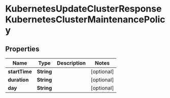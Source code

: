 

# KubernetesUpdateClusterResponseKubernetesClusterMaintenancePolicy


## Properties

| Name | Type | Description | Notes |
|------------ | ------------- | ------------- | -------------|
|**startTime** | **String** |  |  [optional] |
|**duration** | **String** |  |  [optional] |
|**day** | **String** |  |  [optional] |



